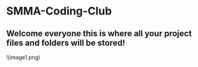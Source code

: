 # SMMA-Coding-Club
## Welcome everyone this is where all your project files and folders will be stored!
!(image1.png)
